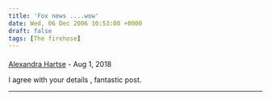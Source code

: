 ```yaml
---
title: 'Fox news ....wow'
date: Wed, 06 Dec 2006 10:53:00 +0000
draft: false
tags: [The firehose]
---
```



#### 
[Alexandra Hartse](https://extraproxies.com/tag/modul/ "AgnusBlakley5946@gmail.com") - <time datetime="2018-08-13 21:39:10">Aug 1, 2018</time>

I agree with your details , fantastic post.
<hr />
